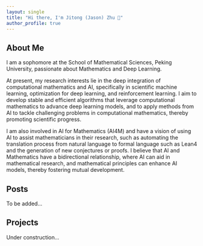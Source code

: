```yaml
---
layout: single
title: "Hi there, I'm Jitong (Jason) Zhu 👋"
author_profile: true
---
```


## About Me

I am a sophomore at the School of Mathematical Sciences, Peking University, passionate about Mathematics and Deep Learning.

At present, my research interests lie in the deep integration of computational mathematics and AI, specifically
in scientific machine learning, optimization for deep learning, and reinforcement learning. I aim to develop
stable and efficient algorithms that leverage computational mathematics to advance deep learning models,
and to apply methods from AI to tackle challenging problems in computational mathematics, thereby promoting scientific
progress.

I am also involved in AI for Mathematics (AI4M) and have a vision of using AI to assist mathematicians in their research, such as automating the translation process from natural language to formal language such as Lean4 and the generation of new conjectures or proofs. I believe that AI and Mathematics have a bidirectional relationship, where AI can aid in mathematical research, and mathematical principles can enhance AI models, thereby fostering mutual development.

## Posts

To be added...

## Projects

Under construction...
